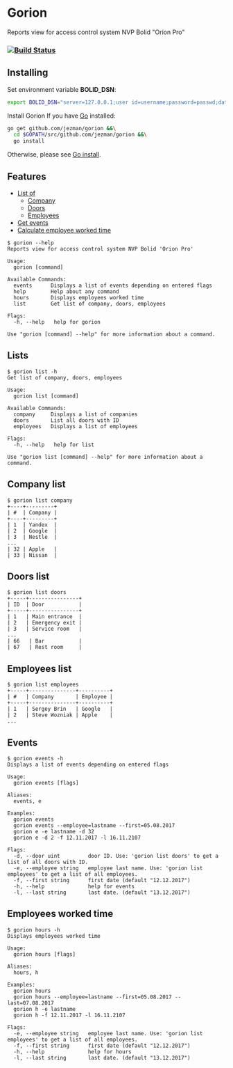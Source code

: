 # Gorion
Reports view for access control system NVP Bolid "Orion Pro"
### [![Build Status](https://travis-ci.org/jezman/gorion.svg?branch=master)](https://travis-ci.org/jezman/gorion)
## Installing

Set environment variable **BOLID_DSN**:
```bash
export BOLID_DSN="server=127.0.0.1;user id=username;password=passwd;database=base"
```
Install Gorion
If you have [Go](https://golang.org/) installed: 
```bash
go get github.com/jezman/gorion &&\
  cd $GOPATH/src/github.com/jezman/gorion &&\
  go install
```
Otherwise, please see [Go install](https://golang.org/doc/install).
## Features

- [List of](#lists)
  * [Company](#company-list)
  * [Doors](#doors-list)
  * [Employees](#employees-list)
- [Get events](#events)
- [Calculate employee worked time](#employees-worked-time)

```
$ gorion --help
Reports view for access control system NVP Bolid 'Orion Pro'

Usage:
  gorion [command]

Available Commands:
  events      Displays a list of events depending on entered flags
  help        Help about any command
  hours       Displays employees worked time
  list        Get list of company, doors, employees

Flags:
  -h, --help   help for gorion

Use "gorion [command] --help" for more information about a command.

```
## Lists
```
$ gorion list -h
Get list of company, doors, employees

Usage:
  gorion list [command]

Available Commands:
  company     Displays a list of companies
  doors       List all doors with ID
  employees   Displays a list of employees

Flags:
  -h, --help   help for list

Use "gorion list [command] --help" for more information about a command.
```
## Company list
```
$ gorion list company
+----+---------+
| #  | Company |
+----+---------+
| 1  | Yandex  |
| 2  | Google  |
| 3  | Nestle  |
... 
| 32 | Apple   |
| 33 | Nissan  |
```
## Doors list
```
$ gorion list doors
+-----+----------------+
| ID  | Door           |
+-----+----------------+
| 1   | Main entrance  |
| 2   | Emergency exit |
| 3   | Service room   |
...
| 66   | Bar           |
| 67   | Rest room     |
```
## Employees list
```
$ gorion list employees
+-----+---------------+----------+
| #   | Company       | Employee |
+-----+---------------+----------+
| 1   | Sergey Brin   | Google   |
| 2   | Steve Wozniak | Apple    |
...
```
## Events
```
$ gorion events -h
Displays a list of events depending on entered flags

Usage:
  gorion events [flags]

Aliases:
  events, e

Examples:
  gorion events
  gorion events --employee=lastname --first=05.08.2017
  gorion e -e lastname -d 32
  gorion e -d 2 -f 12.11.2017 -l 16.11.2107

Flags:
  -d, --door uint         door ID. Use: 'gorion list doors' to get a list of all doors with ID.
  -e, --employee string   employee last name. Use: 'gorion list employees' to get a list of all employees.
  -f, --first string      first date (default "12.12.2017")
  -h, --help              help for events
  -l, --last string       last date. (default "13.12.2017")
```
## Employees worked time
```
$ gorion hours -h
Displays employees worked time

Usage:
  gorion hours [flags]

Aliases:
  hours, h

Examples:
  gorion hours
  gorion hours --employee=lastname --first=05.08.2017 --last=07.08.2017
  gorion h -e lastname
  gorion h -f 12.11.2017 -l 16.11.2107

Flags:
  -e, --employee string   employee last name. Use: 'gorion list employees' to get a list of all employees.
  -f, --first string      first date (default "12.12.2017")
  -h, --help              help for hours
  -l, --last string       last date. (default "13.12.2017")
```
